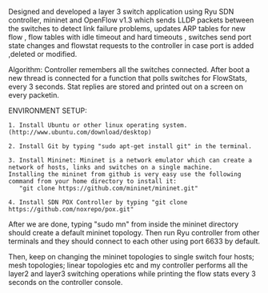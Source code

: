 Designed and developed a layer 3 switch application using Ryu SDN controller, mininet and OpenFlow v1.3 which sends LLDP packets between the switches to detect link failure problems, updates ARP tables for new flow , flow tables with idle timeout and hard timeouts , switches send port state changes and flowstat requests to the controller in case port is added ,deleted or modified.

Algorithm: Controller remembers all the switches connected. After boot a new thread is connected for a function that polls switches for FlowStats, every 3 seconds. Stat replies are stored and printed out on a screen on every packetin.

ENVIRONMENT SETUP:


    1. Install Ubuntu or other linux operating system. (http://www.ubuntu.com/download/desktop)
    
    2. Install Git by typing "sudo apt-get install git" in the terminal.
    
    3. Install Mininet: Mininet is a network emulator which can create a network of hosts, links and switches on a single machine.              Installing the mininet from github is very easy use the following command from your home directory to install it:
       "git clone https://github.com/mininet/mininet.git"
       
    4. Install SDN POX Controller by typing "git clone https://github.com/noxrepo/pox.git"

After we are done, typing "sudo mn" from inside the mininet directory should create a default mininet topology. Then run Ryu controller from other terminals and they should connect to each other using port 6633 by default.

Then, keep on changing the mininet topologies to single switch four hosts; mesh topologies; linear topologies etc and my controller performs all the layer2 and layer3 switching operations while printing the flow stats every 3 seconds on the controller console.
